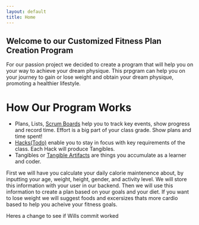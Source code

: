 ```yaml
---
layout: default
title: Home
---
```



## Welcome to our Customized Fitness Plan Creation Program
For our passion project we decided to create a program that will help you on your way to achieve your dream physique. This prpgram can help you on your journey to gain or lose weight and obtain your dream physique, promoting a healthier lifestyle. 

# How Our Program Works

- Plans, Lists, [Scrum Boards](https://clickup.com/blog/scrum-board/) help you to track key events, show progress and record time.  Effort is a big part of your class grade.  Show plans and time spent!
- [Hacks(Todo)](https://levelup.gitconnected.com/six-ultimate-daily-hacks-for-every-programmer-60f5f10feae) enable you to stay in focus with key requirements of the class.  Each Hack will produce Tangibles.
- Tangibles or [Tangible Artifacts](https://en.wikipedia.org/wiki/Artifact_(software_development)) are things you accumulate as a learner and coder. 

First we will have you calculate your daily calorie maintenence about, by inputting your age, weight, height, gender, and activity level. We will store this information with your user in our backend. Then we will use this information to create a plan based on your goals and your diet. If you want to lose weight we will suggest foods and excersizes thats more cardio based to help you acheive your fitness goals.


Heres a change to see if Wills commit worked